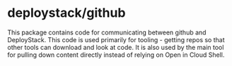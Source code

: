 # deploystack/github

This package contains code for communicating between github and DeployStack. 
This code is used primarily for tooling - getting repos so that other tools
can download and look at code. It is also used by the main tool for pulling
down content directly instead of relying on Open in Cloud Shell.